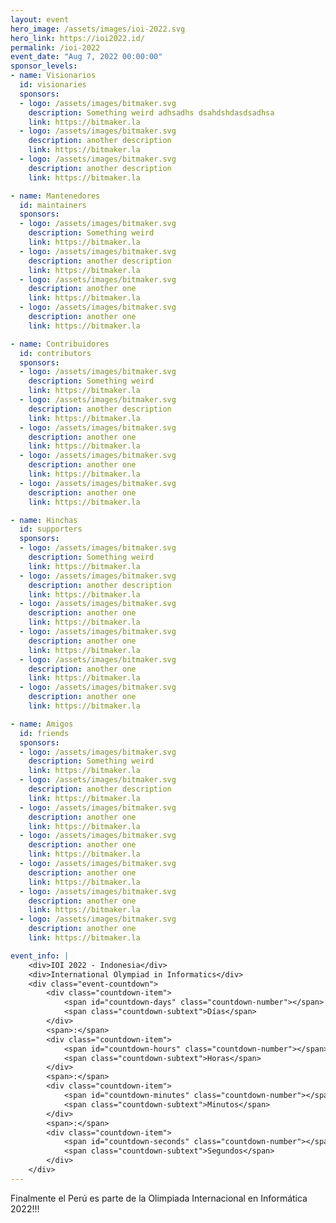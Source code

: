 ```yaml
---
layout: event
hero_image: /assets/images/ioi-2022.svg
hero_link: https://ioi2022.id/
permalink: /ioi-2022
event_date: "Aug 7, 2022 00:00:00"
sponsor_levels:
- name: Visionarios
  id: visionaries
  sponsors:
  - logo: /assets/images/bitmaker.svg
    description: Something weird adhsadhs dsahdshdasdsadhsa
    link: https://bitmaker.la
  - logo: /assets/images/bitmaker.svg
    description: another description
    link: https://bitmaker.la
  - logo: /assets/images/bitmaker.svg
    description: another description
    link: https://bitmaker.la

- name: Mantenedores
  id: maintainers
  sponsors:
  - logo: /assets/images/bitmaker.svg
    description: Something weird
    link: https://bitmaker.la
  - logo: /assets/images/bitmaker.svg
    description: another description
    link: https://bitmaker.la
  - logo: /assets/images/bitmaker.svg
    description: another one
    link: https://bitmaker.la
  - logo: /assets/images/bitmaker.svg
    description: another one
    link: https://bitmaker.la

- name: Contribuidores
  id: contributors
  sponsors:
  - logo: /assets/images/bitmaker.svg
    description: Something weird
    link: https://bitmaker.la
  - logo: /assets/images/bitmaker.svg
    description: another description
    link: https://bitmaker.la
  - logo: /assets/images/bitmaker.svg
    description: another one
    link: https://bitmaker.la
  - logo: /assets/images/bitmaker.svg
    description: another one
    link: https://bitmaker.la
  - logo: /assets/images/bitmaker.svg
    description: another one
    link: https://bitmaker.la

- name: Hinchas
  id: supporters
  sponsors:
  - logo: /assets/images/bitmaker.svg
    description: Something weird
    link: https://bitmaker.la
  - logo: /assets/images/bitmaker.svg
    description: another description
    link: https://bitmaker.la
  - logo: /assets/images/bitmaker.svg
    description: another one
    link: https://bitmaker.la
  - logo: /assets/images/bitmaker.svg
    description: another one
    link: https://bitmaker.la
  - logo: /assets/images/bitmaker.svg
    description: another one
    link: https://bitmaker.la
  - logo: /assets/images/bitmaker.svg
    description: another one
    link: https://bitmaker.la

- name: Amigos
  id: friends
  sponsors:
  - logo: /assets/images/bitmaker.svg
    description: Something weird
    link: https://bitmaker.la
  - logo: /assets/images/bitmaker.svg
    description: another description
    link: https://bitmaker.la
  - logo: /assets/images/bitmaker.svg
    description: another one
    link: https://bitmaker.la
  - logo: /assets/images/bitmaker.svg
    description: another one
    link: https://bitmaker.la
  - logo: /assets/images/bitmaker.svg
    description: another one
    link: https://bitmaker.la
  - logo: /assets/images/bitmaker.svg
    description: another one
    link: https://bitmaker.la
  - logo: /assets/images/bitmaker.svg
    description: another one
    link: https://bitmaker.la

event_info: |
    <div>IOI 2022 - Indonesia</div>
    <div>International Olympiad in Informatics</div>
    <div class="event-countdown">
        <div class="countdown-item">
            <span id="countdown-days" class="countdown-number"></span>
            <span class="countdown-subtext">Días</span>
        </div>
        <span>:</span>
        <div class="countdown-item">
            <span id="countdown-hours" class="countdown-number"></span>
            <span class="countdown-subtext">Horas</span>
        </div>
        <span>:</span>
        <div class="countdown-item">
            <span id="countdown-minutes" class="countdown-number"></span>
            <span class="countdown-subtext">Minutos</span>
        </div>
        <span>:</span>
        <div class="countdown-item">
            <span id="countdown-seconds" class="countdown-number"></span>
            <span class="countdown-subtext">Segundos</span>
        </div>
    </div>
---
```

Finalmente el Perú es parte de la Olimpiada Internacional en Informática 2022!!!
